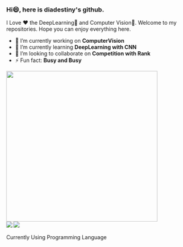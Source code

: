 ### Hi😄, here is diadestiny's github.
I Love ❤ the DeepLearning🧠 and Computer Vision👀.
Welcome to my repositories. Hope you can enjoy everything here.

- 🔭 I’m currently working on **ComputerVision**
- 🌱 I’m currently learning **DeepLearning with CNN**
- 👯 I’m looking to collaborate on **Competition with Rank**
- ⚡ Fun fact: **Busy and Busy**

<b>
    <image src="https://github-readme-stats.vercel.app/api?username=diadestiny&show_icons=true&theme=cobalt" width=400></image>
</b>
<br/>

<b>
    <image src="https://github-readme-stats.vercel.app/api/top-langs/?username=diadestiny&layout=compact&theme=tokyonight"></image>
</b>

<b>
    <image src="https://github-readme-stats.vercel.app/api/pin/?username=diadestiny&repo=Intelligent-application-of-traffic-monitoring-scene&theme=tokyonight"></image>
</b>

<br/>

<!-- <image src="https://github-profile-trophy.vercel.app/?username=diadestiny&theme=dracula"/> -->


Currently Using Programming Language
<!-- <p align="center"><image src="imgs/python.png"/></p> -->


<!--
**diadestiny/diadestiny** is a ✨ _special_ ✨ repository because its `README.md` (this file) appears on your GitHub profile.

Here are some ideas to get you started:

- 🔭 I’m currently working on ...
- 🌱 I’m currently learning ...
- 👯 I’m looking to collaborate on ...
- 🤔 I’m looking for help with ...
- 💬 Ask me about ...
- 📫 How to reach me: ...
- 😄 Pronouns: ...
- ⚡ Fun fact: ...
-->
